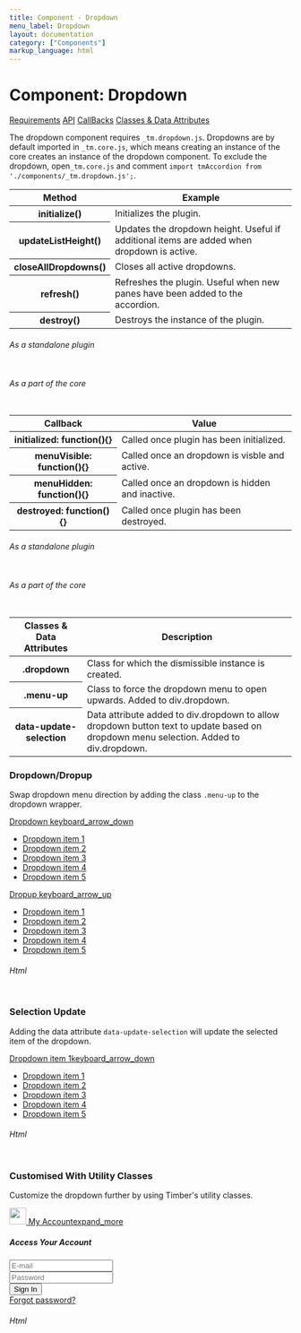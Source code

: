 ```yaml
---
title: Component - Dropdown
menu_label: Dropdown
layout: documentation
category: ["Components"]
markup_language: html
---
```


<div class="section-block">
  <div class="row pt-40 pt-md-40">
    <!-- Content Inner -->
    <div class="col w-9/12 w-md-full order-2 content-inner">
      <h1 class="font-light">Component: Dropdown</h1>
      <div class="tabs rounded">
        <div class="tab-nav button-nav left">
          <a href="#tabs-1-pane-1" class="button border-b border-2 active bg-transparent bg-hover-transparent border-grey-lightest border-hover-grey-lightest color-grey-dark color-hover-grey-darkest border-active-primary color-active-primary">Requirements</a>
          <a href="#tabs-1-pane-2" class="button border-b border-2 bg-transparent bg-hover-transparent border-grey-lightest border-hover-grey-lightest color-grey-dark color-hover-grey-darkest border-active-primary color-active-primary">API</a>
          <a href="#tabs-1-pane-3" class="button border-b border-2 bg-transparent bg-hover-transparent border-grey-lightest border-hover-grey-lightest color-grey-dark color-hover-grey-darkest border-active-primary color-active-primary">CallBacks</a>
          <a href="#tabs-1-pane-4" class="button border-b border-2 bg-transparent bg-hover-transparent border-grey-lightest border-hover-grey-lightest color-grey-dark color-hover-grey-darkest border-active-primary color-active-primary">Classes &amp; Data Attributes</a>
        </div>
        <div class="tab-panes px-0 rounded rounded-sm-b border-transparent">
          <div id="tabs-1-pane-1" class="active animate-in">
            <div class="tab-content">
              <p class="mb-0">The dropdown component requires <code class="color-indigo font-bold">_tm.dropdown.js</code>. Dropdowns are by default imported in <code class="color-indigo font-bold">_tm.core.js</code>, which means creating an instance of the core creates an instance of the dropdown component. To exclude the dropdown, open<code class="color-indigo font-bold">_tm.core.js</code> and comment <code class="color-indigo font-bold">import tmAccordion from './components/_tm.dropdown.js';</code>.</p>
            </div>
          </div>
          <div id="tabs-1-pane-2">
            <div class="tab-content">
              <!-- Classes -->
              <div class="table-scrollable">
                <table class="table size-md mb-0 rounded bg-white">
                  <thead>
                    <tr>
                      <th> Method </th>
                      <th> Example </th>
                    </tr>
                  </thead>
                  <tbody class="font-mono">
                    <tr>
                      <th class="color-indigo">initialize()</th>
                      <td> Initializes the plugin. </td>
                    </tr>
                    <tr>
                      <th class="color-indigo">updateListHeight()</th>
                      <td> Updates the dropdown height. Useful if additional items are added when dropdown is active. </td>
                    </tr>
                    <tr>
                      <th class="color-indigo">closeAllDropdowns()</th>
                      <td> Closes all active dropdowns. </td>
                    </tr>
                    <tr>
                      <th class="color-indigo">refresh()</th>
                      <td> Refreshes the plugin. Useful when new panes have been added to the accordion. </td>
                    </tr>
                    <tr>
                      <th class="color-indigo">destroy()</th>
                      <td> Destroys the instance of the plugin. </td>
                    </tr>
                  </tbody>
                </table>
              </div>
              <!-- Classes End -->
              <!-- code -->
              <h6 class="uppercase">As a standalone plugin</h6>
              <div class="rounded p-20 overflow-y-scroll mb-0 bg-gradient-grey-ultralight border-l border-4 border-solid border-indigo">
                <pre class="m-0 language-js"><code class="inline-block scrolling-touch"><!--let dropdown = new tmDropdown('.dropdown');
dropdown.method();
--></code></pre>
              </div>
              <!-- code -->
              <!-- code -->
              <h6 class="uppercase">As a part of the core</h6>
              <div class="rounded p-20 overflow-y-scroll mb-0 bg-gradient-grey-ultralight border-l border-4 border-solid border-indigo">
                <pre class="m-0 language-js"><code class="inline-block scrolling-touch"><!--timber.dropdown.method();
--></code></pre>
              </div>
              <!-- code -->
            </div>
          </div>
          <div id="tabs-1-pane-3">
            <div class="tab-content">
              <!-- Classes -->
              <div class="table-scrollable">
                <table class="table size-md mb-0 rounded bg-white">
                  <thead>
                    <tr>
                      <th> Callback </th>
                      <th> Value </th>
                    </tr>
                  </thead>
                  <tbody class="font-mono">
                    <tr>
                      <th class="color-indigo">initialized: function(){}</th>
                      <td> Called once plugin has been initialized. </td>
                    </tr>
                    <tr>
                      <th class="color-indigo">menuVisible: function(){}</th>
                      <td> Called once an dropdown is visble and active. </td>
                    </tr>
                    <tr>
                      <th class="color-indigo">menuHidden: function(){}</th>
                      <td> Called once an dropdown is hidden and inactive. </td>
                    </tr>
                    <tr>
                      <th class="color-indigo">destroyed: function(){}</th>
                      <td> Called once plugin has been destroyed. </td>
                    </tr>
                  </tbody>
                </table>
              </div>
              <!-- Classes End -->
              <!-- code -->
              <h6 class="uppercase">As a standalone plugin</h6>
              <div class="rounded p-20 overflow-y-scroll mb-0 bg-gradient-grey-ultralight border-l border-4 border-solid border-indigo">
                <pre class="m-0 language-js"><code class="inline-block scrolling-touch"><!--let dropdown = new tmDropdown('.dropdown',{
    callback:function(){}
});
--></code></pre>
              </div>
              <!-- code -->
              <!-- code -->
              <h6 class="uppercase">As a part of the core</h6>
              <div class="rounded p-20 overflow-y-scroll mb-0 bg-gradient-grey-ultralight border-l border-4 border-solid border-indigo">
                <pre class="m-0 language-js"><code class="inline-block scrolling-touch"><!--timber.module.dropdown.settings.callback = function(){};
--></code></pre>
              </div>
              <!-- code -->
            </div>
          </div>
          <div id="tabs-1-pane-4">
            <div class="tab-content">
              <!-- Classes -->
              <div class="table-scrollable">
                <table class="table size-md mb-0 rounded bg-white">
                  <thead>
                    <tr>
                      <th> Classes &amp; Data Attributes </th>
                      <th> Description </th>
                    </tr>
                  </thead>
                  <tbody class="font-mono">
                    <tr>
                      <th class="color-indigo">.dropdown</th>
                      <td> Class for which the dismissible instance is created. </td>
                    </tr>
                    <tr>
                      <th class="color-indigo">.menu-up</th>
                      <td> Class to force the dropdown menu to open upwards. Added to div.dropdown. </td>
                    </tr>
                    <tr>
                      <th class="color-indigo">data-update-selection</th>
                      <td> Data attribute added to div.dropdown to allow dropdown button text to update based on dropdown menu selection. Added to div.dropdown. </td>
                    </tr>
                  </tbody>
                </table>
              </div>
              <!-- Classes End -->
            </div>
          </div>
        </div>
      </div>
      <!-- Demo Block -->
      <div class="demo-block mt-80">
        <h3 class="font-light">Dropdown/Dropup</h3>
        <p>Swap dropdown menu direction by adding the class <code class="color-indigo font-bold">.menu-up</code> to the dropdown wrapper.</p>
        <div class="dropdown menu-left">
          <a href="#" class="button size-md rounded"><span>Dropdown</span> <span class="icon-material right">keyboard_arrow_down</span></a>
          <ul class="dropdown-menu">
            <li><a href="#" class="dropdown-item active">Dropdown item 1</a></li>
            <li><a href="#" class="dropdown-item">Dropdown item 2</a></li>
            <li><a href="#" class="dropdown-item">Dropdown item 3</a></li>
            <li><a href="#" class="dropdown-item">Dropdown item 4</a></li>
            <li><a href="#" class="dropdown-item">Dropdown item 5</a></li>
          </ul>
        </div>
        <div class="dropdown menu-up">
          <a href="#" class="button size-md rounded"><span>Dropup</span> <span class="icon-material right">keyboard_arrow_up</span></a>
          <ul class="dropdown-menu">
            <li><a href="#" class="dropdown-item active">Dropdown item 1</a></li>
            <li><a href="#" class="dropdown-item">Dropdown item 2</a></li>
            <li><a href="#" class="dropdown-item">Dropdown item 3</a></li>
            <li><a href="#" class="dropdown-item">Dropdown item 4</a></li>
            <li><a href="#" class="dropdown-item">Dropdown item 5</a></li>
          </ul>
        </div>
      </div>
      <!-- Demo Block End -->
      <!-- code -->
      <h6 class="uppercase">Html</h6>
      <div class="rounded p-20 overflow-y-scroll mb-0 bg-gradient-grey-ultralight border-l border-4 border-solid border-indigo">
        <pre class="m-0 language-html"><code class="inline-block scrolling-touch"><!--<div class="dropdown menu-left">
	<a href="#" class="button size-md rounded"><span>Dropdown</span> <span class="icon-material right">keyboard_arrow_down</span></a>
	<ul class="dropdown-menu">
		<li><a href="#" class="dropdown-item active">Dropdown item 1</a></li>
		<li><a href="#" class="dropdown-item">Dropdown item 2</a></li>
		<li><a href="#" class="dropdown-item">Dropdown item 3</a></li>
		<li><a href="#" class="dropdown-item">Dropdown item 4</a></li>
		<li><a href="#" class="dropdown-item">Dropdown item 5</a></li>
	</ul>
</div>
<div class="dropdown menu-up">
	<a href="#" class="button size-md rounded"><span>Dropup</span> <span class="icon-material right">keyboard_arrow_up</span></a>
	<ul class="dropdown-menu">
		<li><a href="#" class="dropdown-item active">Dropdown item 1</a></li>
		<li><a href="#" class="dropdown-item">Dropdown item 2</a></li>
		<li><a href="#" class="dropdown-item">Dropdown item 3</a></li>
		<li><a href="#" class="dropdown-item">Dropdown item 4</a></li>
		<li><a href="#" class="dropdown-item">Dropdown item 5</a></li>
	</ul>
</div>
--></code></pre>
      </div>
      <!-- code -->
      <!-- Demo Block -->
      <div class="demo-block mt-80">
        <h3 class="font-light">Selection Update</h3>
        <p>Adding the data attribute <code class="color-indigo font-bold">data-update-selection</code> will update the selected item of the dropdown.</p>
        <div class="dropdown menu-left" data-update-selection="">
          <a href="#" class="button size-md rounded"><span>Dropdown item 1</span><span class="icon-material right">keyboard_arrow_down</span></a>
          <ul class="dropdown-menu">
            <li><a href="#" class="dropdown-item active">Dropdown item 1</a></li>
            <li><a href="#" class="dropdown-item">Dropdown item 2</a></li>
            <li><a href="#" class="dropdown-item">Dropdown item 3</a></li>
            <li><a href="#" class="dropdown-item">Dropdown item 4</a></li>
            <li><a href="#" class="dropdown-item">Dropdown item 5</a></li>
          </ul>
        </div>
      </div>
      <!-- Demo Block End -->
      <!-- code -->
      <h6 class="uppercase">Html</h6>
      <div class="rounded p-20 overflow-y-scroll mb-0 bg-gradient-grey-ultralight border-l border-4 border-solid border-indigo">
        <pre class="m-0 language-html"><code class="inline-block scrolling-touch"><!--<div class="dropdown menu-left" data-update-selection>
	<a href="#" class="button size-md rounded"><span>Dropdown item 1</span><span class="icon-material right">keyboard_arrow_down</span></a>
	<ul class="dropdown-menu">
		<li><a href="#" class="dropdown-item active">Dropdown item 1</a></li>
		<li><a href="#" class="dropdown-item">Dropdown item 2</a></li>
		<li><a href="#" class="dropdown-item">Dropdown item 3</a></li>
		<li><a href="#" class="dropdown-item">Dropdown item 4</a></li>
		<li><a href="#" class="dropdown-item">Dropdown item 5</a></li>
	</ul>
</div>
--></code></pre>
      </div>
      <!-- code -->
      <!-- Demo Block -->
      <div class="demo-block mt-80">
        <h3 class="font-light">Customised With Utility Classes</h3>
        <p>Customize the dropdown further by using Timber's utility classes.</p>
        <div class="dropdown list-right">
          <a href="#" class="flex items-center py-10 pl-10 pr-15 mb-20 color-grey-darker color-hover-grey-darkest color-active-white bg-grey-ultralight bg-active-grey-darkest rounded-full">
            <span class="thumbnail rounded-full mr-10 mb-0">
              <img width="30" height="30" class="avatar" src="https://images.unsplash.com/photo-1535713875002-d1d0cf377fde?ixlib=rb-1.2.1&amp;ixid=eyJhcHBfaWQiOjEyMDd9&amp;auto=format&amp;fit=crop&amp;w=1400&amp;q=80" alt="">
            </span> My Account<span class="icon-material m-0">expand_more</span>
          </a>
          <div class="dropdown-menu w-300 p-20">
            <h5>Access Your Account</h5>
            <div class="login-form-container">
              <form class="login-form" action="#" method="post" novalidate="">
                <div class="row">
                  <div class="col w-full">
                    <div class="field-wrapper">
                      <input type="text" name="login-email" class="form-name form-element rounded size-sm set-focus" placeholder="E-mail" tabindex="1" required="">
                    </div>
                  </div>
                </div>
                <div class="row">
                  <div class="col w-full">
                    <div class="field-wrapper">
                      <input type="password" name="login-password" class="form-email form-element rounded size-sm" placeholder="Password" tabindex="2" required="">
                    </div>
                  </div>
                </div>
                <div class="row">
                  <div class="col w-full">
                    <div class="row flex">
                      <div class="col w-6/12">
                        <input type="submit" value="Sign In" class="form-submit button size-sm rounded bg-blue bg-hover-blue color-white color-hover-white" tabindex="3">
                      </div>
                      <div class="col w-6/12 flex items-center">
                        <a class="recuperate-password ml-auto text-small" href="">Forgot password?</a>
                      </div>
                    </div>
                  </div>
                </div>
              </form>
              <div class="form-response"></div>
            </div>
          </div>
        </div>
      </div>
      <!-- Demo Block End -->
      <!-- code -->
      <h6 class="uppercase">Html</h6>
      <div class="rounded p-20 overflow-y-scroll mb-0 bg-gradient-grey-ultralight border-l border-4 border-solid border-indigo">
        <pre class="m-0 language-html"><code class="inline-block scrolling-touch"><!--<div class="dropdown list-right">
	<a href="#" class="flex items-center py-10 pl-10 pr-15 mb-20 color-grey-darker color-hover-grey-darkest color-active-white bg-grey-ultralight bg-active-grey-darkest rounded-full">
		<span class="thumbnail rounded-full mr-10 mb-0">
			<img width="30" height="30" class="avatar" src="https://images.unsplash.com/photo-1535713875002-d1d0cf377fde?ixlib=rb-1.2.1&ixid=eyJhcHBfaWQiOjEyMDd9&auto=format&fit=crop&w=1400&q=80" alt="">
		</span>
		My Account<span class="icon-material m-0">expand_more</span>
	</a>
	<div class="dropdown-menu w-300 p-20">
		<h5>Access Your Account</h5>
		<div class="login-form-container">
			<form class="login-form" action="#" method="post" novalidate="">
				<div class="row">
					<div class="col w-full">
						<div class="field-wrapper">
							<input type="text" name="login-email" class="form-name form-element rounded size-sm set-focus" placeholder="E-mail" tabindex="1" required="">
						</div>
					</div>
				</div>
				<div class="row">
					<div class="col w-full">
						<div class="field-wrapper">
							<input type="password" name="login-password" class="form-email form-element rounded size-sm" placeholder="Password" tabindex="2" required="">
						</div>
					</div>
				</div>
				<div class="row">
					<div class="col w-full">
						<div class="row flex">
							<div class="col w-6/12">
								<input type="submit" value="Sign In" class="form-submit button size-sm rounded bg-blue bg-hover-blue color-white color-hover-white" tabindex="3">
							</div>
							<div class="col w-6/12 flex items-center">
								<a class="recuperate-password ml-auto text-small" href="">Forgot password?</a>
							</div>
						</div>
					</div>
				</div>
			</form>
			<div class="form-response"></div>
		</div>
	</div>
</div>
--></code></pre>
      </div>
      <!-- code -->
    </div>
    <!-- Content Inner End -->
  </div>
</div>
